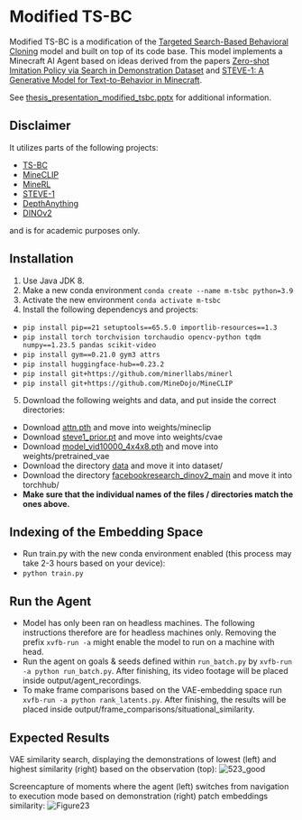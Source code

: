 # Modified TS-BC
Modified TS-BC is a modification of the [Targeted Search-Based Behavioral Cloning](https://pages.github.com/]https://github.com/JulianBvW/TS-BC) model and built on top of its code base.
This model implements a Minecraft AI Agent based on ideas derived from the papers [Zero-shot Imitation Policy via Search in Demonstration Dataset](https://ieeexplore.ieee.org/abstract/document/10447339/) and [STEVE-1: A Generative Model for Text-to-Behavior in Minecraft](https://arxiv.org/abs/2306.00937).

See [thesis_presentation_modified_tsbc.pptx](https://github.com/user-attachments/files/16648347/thesis_presentation_modified_tsbc.pptx) for additional information.


## Disclaimer

It utilizes parts of the following projects:
* [TS-BC](https://pages.github.com/]https://github.com/JulianBvW/TS-BC)
* [MineCLIP](https://github.com/MineDojo/MineDojo)
* [MineRL](https://github.com/minerllabs/minerl)
* [STEVE-1](https://github.com/Shalev-Lifshitz/STEVE-1)
* [DepthAnything](https://github.com/LiheYoung/Depth-Anything)
* [DINOv2](https://github.com/facebookresearch/dinov2)

and is for academic purposes only.

## Installation

1. Use Java JDK 8.
2. Make a new conda environment `conda create --name m-tsbc python=3.9`
3. Activate the new environment `conda activate m-tsbc`
4. Install the following dependencys and projects:
* `pip install pip==21 setuptools==65.5.0 importlib-resources==1.3`
* `pip install torch torchvision torchaudio opencv-python tqdm numpy==1.23.5 pandas scikit-video`
* `pip install gym==0.21.0 gym3 attrs`
* `pip install huggingface-hub==0.23.2`
* `pip install git+https://github.com/minerllabs/minerl`
* `pip install git+https://github.com/MineDojo/MineCLIP`
5. Download the following weights and data, and put inside the correct directories:
* Download [attn.pth](https://drive.google.com/file/d/1uaZM1ZLBz2dZWcn85rZmjP7LV6Sg5PZW/view) and move into weights/mineclip
* Download [steve1_prior.pt](https://drive.google.com/uc?id=1OdX5wiybK8jALVfP5_dEo0CWm9BQbDES) and move into weights/cvae
* Download [model_vid10000_4x4x8.pth](https://drive.google.com/uc?export=download&id=1588qzaRGNvQWsibVBDdp_9zA8VFHd4wE) and move into weights/pretrained_vae
* Download the directory [data](https://drive.google.com/drive/folders/1WdzwLzmUilVKSt6sYVvSZQLoy2FPHhk0?usp=sharing) and move it into dataset/
* Download the directory [facebookresearch_dinov2_main](https://drive.google.com/drive/folders/1lp5mSZWSDg0Ca7ebJmujK5YdH-NDSgZc?usp=sharing) and move it into torchhub/
* **Make sure that the individual names of the files / directories match the ones above.**

## Indexing of the Embedding Space

* Run train.py with the new conda environment enabled (this process may take 2-3 hours based on your device):
* `python train.py`

## Run the Agent
* Model has only been ran on headless machines. The following instructions therefore are for headless machines only. Removing the prefix `xvfb-run -a` might enable the model to run on a machine with head.
* Run the agent on goals & seeds defined within `run_batch.py` by `xvfb-run -a python run_batch.py`. After finishing, its video footage will be placed inside output/agent_recordings.
* To make frame comparisons based on the VAE-embedding space run `xvfb-run -a python rank_latents.py`. After finishing, the results will be placed inside output/frame_comparisons/situational_similarity.


## Expected Results

VAE similarity search, displaying the demonstrations of lowest (left) and highest similarity (right) based on the observation (top): ![523_good](https://github.com/user-attachments/assets/ba286e2a-c18b-4d4b-b77c-4c62cdfb656f)

Screencapture of moments where the agent (left) switches from navigation to execution mode based on demonstration (right) patch embeddings similarity: 
![Figure23](https://github.com/user-attachments/assets/120d52bb-8eae-419d-b548-f556e1cd7f6d)


